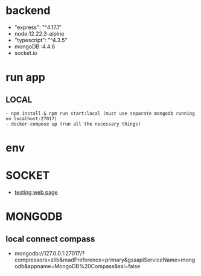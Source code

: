 # backend

- "express": "^4.17.1"
- node:12.22.3-alpine
- "typescript": "^4.3.5"
- mongoDB :4.4.6
- socket.io

# run  app
## LOCAL
    - npm install & npm run start:local (must use separate mongodb running on localhost:27017)
    - docker-compose up (run all the necessary things)
# env


# SOCKET
- [testing web page](https://amritb.github.io/socketio-client-tool/)

# MONGODB
 ## local connect compass 
  - mongodb://127.0.0.1:27017/?compressors=zlib&readPreference=primary&gssapiServiceName=mongodb&appname=MongoDB%20Compass&ssl=false